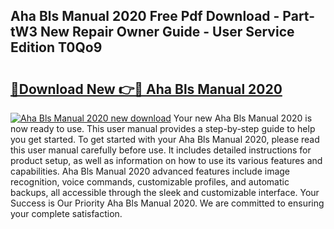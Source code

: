## Aha Bls Manual 2020 Free Pdf Download - Part-tW3 New Repair Owner Guide - User Service Edition T0Qo9

# <h2><a href="http://bc16809.oget.top/?id=Aha+Bls+Manual+2020">🔗Download New 👉🔴 Aha Bls Manual 2020</a></h2>

[![Aha Bls Manual 2020 new download](https://i.imgur.com/5g1atiW.png)](http://bc16809.oget.top/?id=Aha+Bls+Manual+2020)
Your new Aha Bls Manual 2020 is now ready to use. This user manual provides a step-by-step guide to help you get started. To get started with your Aha Bls Manual 2020, please read this user manual carefully before use. It includes detailed instructions for product setup, as well as information on how to use its various features and capabilities. Aha Bls Manual 2020 advanced features include image recognition, voice commands, customizable profiles, and automatic backups, all accessible through the sleek and customizable interface. Your Success is Our Priority Aha Bls Manual 2020. We are committed to ensuring your complete satisfaction.
